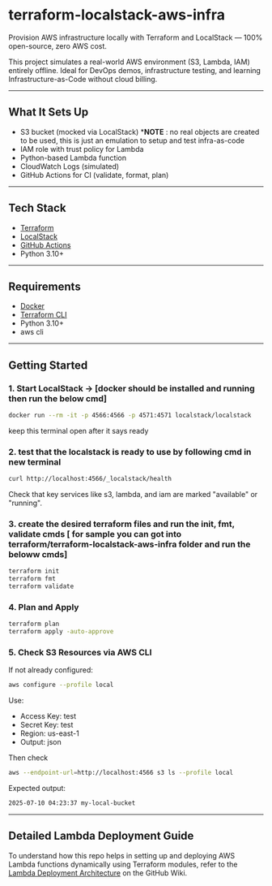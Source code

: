# terraform-localstack-aws-infra

Provision AWS infrastructure locally with Terraform and LocalStack — 100% open-source, zero AWS cost.

This project simulates a real-world AWS environment (S3, Lambda, IAM) entirely offline. Ideal for DevOps demos, infrastructure testing, and learning Infrastructure-as-Code without cloud billing.

---

## What It Sets Up

- S3 bucket (mocked via LocalStack) ***NOTE** : no real objects are created to be used, this is just an emulation to setup and test infra-as-code
- IAM role with trust policy for Lambda
- Python-based Lambda function
- CloudWatch Logs (simulated)
- GitHub Actions for CI (validate, format, plan)

---

## Tech Stack

- [Terraform](https://www.terraform.io/)
- [LocalStack](https://github.com/localstack/localstack)
- [GitHub Actions](https://docs.github.com/en/actions)
- Python 3.10+

---

## Requirements

- [Docker](https://www.docker.com/)
- [Terraform CLI](https://developer.hashicorp.com/terraform/downloads)
- Python 3.10+
- aws cli

---

## Getting Started

### 1. Start LocalStack -> [docker should be installed and running then run the below cmd]
```bash
docker run --rm -it -p 4566:4566 -p 4571:4571 localstack/localstack
```
keep this terminal open after it says ready

### 2. test that the localstack is ready to use by following cmd in new terminal

```bash
curl http://localhost:4566/_localstack/health
```
Check that key services like s3, lambda, and iam are marked "available" or "running".

### 3. create the desired terraform files and run the init, fmt, validate cmds [ for sample you can got into terraform/terraform-localstack-aws-infra folder and run the beloww cmds]

```bash
terraform init
terraform fmt
terraform validate
```

### 4. Plan and Apply

```bash
terraform plan
terraform apply -auto-approve
```

### 5. Check S3 Resources via AWS CLI
If not already configured:
```bash
aws configure --profile local
```
Use:
- Access Key: test
- Secret Key: test
- Region: us-east-1
- Output: json

Then check
```bash
aws --endpoint-url=http://localhost:4566 s3 ls --profile local
```
Expected output:
```bash
2025-07-10 04:23:37 my-local-bucket
```

---

## Detailed Lambda Deployment Guide

To understand how this repo helps in setting up and deploying AWS Lambda functions dynamically using Terraform modules, refer to the [Lambda Deployment Architecture](https://github.com/kingtvarshin/terraform-localstack-aws-infra/wiki/Lambda-Deployment-Architecture) on the GitHub Wiki.
